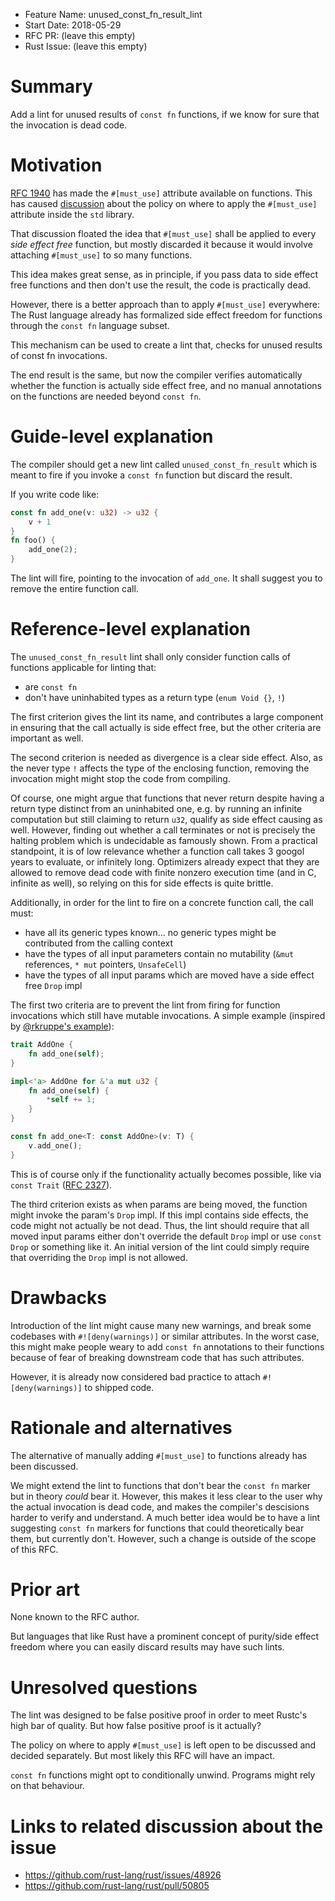 - Feature Name: unused_const_fn_result_lint
- Start Date: 2018-05-29
- RFC PR: (leave this empty)
- Rust Issue: (leave this empty)

# Summary
[summary]: #summary

Add a lint for unused results of `const fn` functions,
if we know for sure that the invocation is dead code.

# Motivation
[motivation]: #motivation

[RFC 1940](https://github.com/rust-lang/rfcs/blob/master/text/1940-must-use-functions.md)
has made the `#[must_use]` attribute available on functions.
This has caused [discussion](https://github.com/rust-lang/rust/issues/48926)
about the policy on where to apply the `#[must_use]` attribute
inside the `std` library.

That discussion floated the idea that `#[must_use]` shall be
applied to every *side effect free* function, but mostly
discarded it because it would involve attaching `#[must_use]`
to so many functions.

This idea makes great sense, as in principle, if you pass data
to side effect free functions and then don't use the result,
the code is practically dead.

However, there is a better approach than to
apply `#[must_use]` everywhere:
The Rust language already has formalized side effect
freedom for functions through the `const fn` language subset.

This mechanism can be used to create a lint that,
checks for unused results of const fn invocations.

The end result is the same, but now the compiler verifies automatically
whether the function is actually side effect free,
and no manual annotations on the functions are needed beyond `const fn`.

# Guide-level explanation
[guide-level-explanation]: #guide-level-explanation

The compiler should get a new lint called `unused_const_fn_result` which
is meant to fire if you invoke a `const fn` function but discard the result.

If you write code like:

```rust
const fn add_one(v: u32) -> u32 {
    v + 1
}
fn foo() {
    add_one(2);
}
```
The lint will fire, pointing to the invocation of `add_one`.
It shall suggest you to remove the entire function call.

# Reference-level explanation
[reference-level-explanation]: #reference-level-explanation

The `unused_const_fn_result` lint shall only consider function calls of functions
applicable for linting that:

* are `const fn`
* don't have uninhabited types as a return type (`enum Void {}`, `!`)

The first criterion gives the lint its name, and contributes a large
component in ensuring that the call actually is side effect free,
but the other criteria are important as well.

The second criterion is needed as divergence is a clear side effect.
Also, as the never type `!` affects the type of the enclosing function,
removing the invocation might might stop the code from compiling.

Of course, one might argue that functions that never return despite
having a return type distinct from an uninhabited one, e.g. by
running an infinite computation but still claiming to return `u32`,
qualify as side effect causing as well. However, finding out
whether a call terminates or not is precisely the halting problem
which is undecidable as famously shown.
From a practical standpoint, it is of low relevance whether
a function call takes 3 googol years to evaluate, or infinitely
long. Optimizers already expect that they are allowed to remove
dead code with finite nonzero execution time (and in C,
infinite as well), so relying on this for side effects
is quite brittle.

Additionally, in order for the lint to fire on a concrete function call, the call must:

* have all its generic types known... no generic types might be contributed from the calling context
* have the types of all input parameters contain no mutability (`&mut` references, `* mut` pointers, `UnsafeCell`)
* have the types of all input params which are moved have a side effect free `Drop` impl

The first two criteria are to prevent the lint from firing for function invocations which still have mutable invocations.
A simple example (inspired by [@rkruppe's example](https://github.com/rust-lang/rust/pull/50805#issuecomment-389654872)):


```rust
trait AddOne {
    fn add_one(self);
}

impl<'a> AddOne for &'a mut u32 {
    fn add_one(self) {
        *self += 1;
    }
}

const fn add_one<T: const AddOne>(v: T) {
    v.add_one();
}
```
This is of course only if the functionality actually becomes possible, like via `const Trait` ([RFC 2327](https://github.com/rust-lang/rfcs/pull/2237)).

The third criterion exists as when params are being moved, the function might invoke the param's `Drop` impl.
If this impl contains side effects, the code might not actually be not dead.
Thus, the lint should require that all moved input params either don't override the default `Drop` impl or use `const Drop` or something like it.
An initial version of the lint could simply require that overriding the `Drop`
impl is not allowed.

# Drawbacks
[drawbacks]: #drawbacks

Introduction of the lint might cause many new warnings, and break some
codebases with `#![deny(warnings)]` or similar attributes.
In the worst case, this might make people weary to add
`const fn` annotations to their functions because
of fear of breaking downstream code that has such
attributes.

However, it is already now considered bad practice to attach
`#![deny(warnings)]` to shipped code.

# Rationale and alternatives
[alternatives]: #alternatives

The alternative of manually adding `#[must_use]` to functions
already has been discussed.

We might extend the lint to functions that don't bear the `const fn` marker
but in theory *could* bear it. However, this makes it less clear to the user
why the actual invocation is dead code, and makes the compiler's descisions
harder to verify and understand. A much better idea would be to have a lint
suggesting `const fn` markers for functions that could theoretically bear them,
but currently don't. However, such a change is outside of the scope of this RFC.

# Prior art
[prior-art]: #prior-art

None known to the RFC author.

But languages that like Rust have a prominent concept of purity/side effect
freedom where you can easily discard results may have such lints.

# Unresolved questions
[unresolved]: #unresolved-questions

The lint was designed to be false positive proof in order to meet Rustc's
high bar of quality. But how false positive proof is it actually?

The policy on where to apply `#[must_use]` is left open to be discussed and
decided separately. But most likely this RFC will have an impact.

`const fn` functions might opt to conditionally unwind.
Programs might rely on that behaviour.

# Links to related discussion about the issue

* https://github.com/rust-lang/rust/issues/48926
* https://github.com/rust-lang/rust/pull/50805
